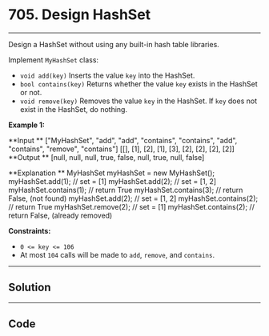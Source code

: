 # 705. Design HashSet

---

Design a HashSet without using any built-in hash table libraries.

Implement `MyHashSet` class:

  * `void add(key)` Inserts the value `key` into the HashSet.
  * `bool contains(key)` Returns whether the value `key` exists in the HashSet or not.
  * `void remove(key)` Removes the value `key` in the HashSet. If `key` does not exist in the HashSet, do nothing.



 

**Example 1:**


**Input **
["MyHashSet", "add", "add", "contains", "contains", "add", "contains", "remove", "contains"]
[[], [1], [2], [1], [3], [2], [2], [2], [2]]
**Output **
[null, null, null, true, false, null, true, null, false]

**Explanation **
MyHashSet myHashSet = new MyHashSet();
myHashSet.add(1);      // set = [1]
myHashSet.add(2);      // set = [1, 2]
myHashSet.contains(1); // return True
myHashSet.contains(3); // return False, (not found)
myHashSet.add(2);      // set = [1, 2]
myHashSet.contains(2); // return True
myHashSet.remove(2);   // set = [1]
myHashSet.contains(2); // return False, (already removed)

 

**Constraints:**

  * `0 <= key <= 106`
  * At most `104` calls will be made to `add`, `remove`, and `contains`.

---

## Solution



---

## Code
```python


```